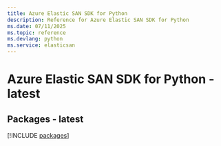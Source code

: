 ```yaml
---
title: Azure Elastic SAN SDK for Python
description: Reference for Azure Elastic SAN SDK for Python
ms.date: 07/11/2025
ms.topic: reference
ms.devlang: python
ms.service: elasticsan
---
```

# Azure Elastic SAN SDK for Python - latest
## Packages - latest
[!INCLUDE [packages](elastic-san-index.md)]